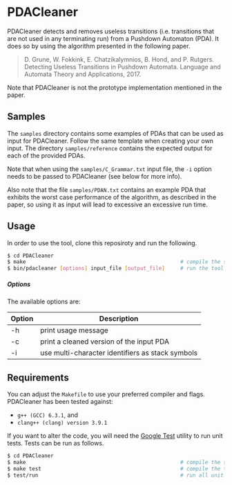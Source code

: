 # PDACleaner

PDACleaner detects and removes useless transitions (i.e. transitions that are not used in any terminating run)
from a Pushdown Automaton (PDA). It does so by using the algorithm presented in the following paper.

> D. Grune, W. Fokkink, E. Chatzikalymnios, B. Hond, and P. Rutgers. Detecting Useless Transitions in Pushdown Automata. Language and Automata Theory and Applications, 2017.

Note that PDACleaner is not the prototype implementation mentioned in the paper.

## Samples

The `samples` directory contains some examples of PDAs that can be used as input for PDACleaner.
Follow the same template when creating your own input.
The directory `samples/reference` contains the expected output for each of the provided PDAs.

Note that when using the `samples/C_Grammar.txt` input file, the `-i` option needs to be passed to PDACleaner
(see below for more info).

Also note that the file `samples/PDAN.txt` contains an example PDA that exhibits the worst case performance
of the algorithm, as described in the paper, so using it as input will lead to excessive an excessive run time.

## Usage

In order to use the tool, clone this reposiroty and run the following.
```sh
$ cd PDACleaner
$ make                                                  # compile the source code
$ bin/pdacleaner [options] input_file [output_file]     # run the tool with your desired input
```

##### Options
The available options are:

Option  |   Description                                         |
--------|-------------------------------------------------------|
-h      |   print usage message                                 |
-c      |   print a cleaned version of the input PDA            |
-i      |   use multi-character identifiers as stack symbols    |

## Requirements

You can adjust the `Makefile` to use your preferred compiler and flags. PDACleaner has been tested against:
- `g++ (GCC) 6.3.1`, and
- `clang++ (clang) version 3.9.1`

If you want to alter the code, you will need the [Google Test](https://github.com/google/googletest) utility to run unit tests. Tests can be run as follows.
```sh
$ cd PDACleaner
$ make                                                  # compile the source code
$ make test                                             # compile the tests
$ test/run                                              # run all unit tests
```

